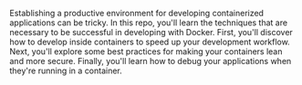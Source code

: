 Establishing a productive environment for developing containerized applications can be tricky. In this repo, you'll learn the techniques that are necessary to be successful in developing with Docker. First, you'll discover how to develop inside containers to speed up your development workflow. Next, you'll explore some best practices for making your containers lean and more secure. Finally, you'll learn how to debug your applications when they're running in a container.
